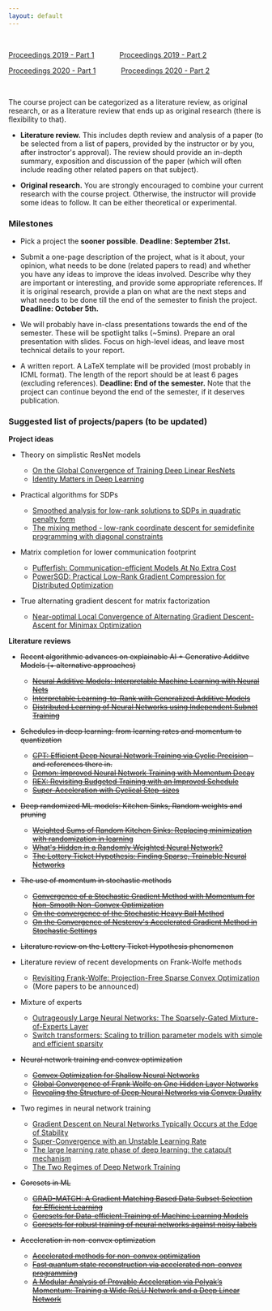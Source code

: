 ```yaml
---
layout: default
---
```


&nbsp;

[Proceedings 2019 - Part 1](/schedule/images/Proceedings2019_Part1.pdf) &emsp;&emsp;&emsp;   [Proceedings 2019 - Part 2](/schedule/images/Proceedings2019_Part2.pdf)

[Proceedings 2020 - Part 1](/schedule/images/Proceedings2020_Part1.pdf) &emsp;&emsp;&emsp;   [Proceedings 2020 - Part 2](/schedule/images/Proceedings2020_Part2.pdf)

&nbsp;

The course project can be categorized as a literature review, as original research, or as a literature review that ends up as original research (there is flexibility to that).

- **Literature review.** This includes depth review and analysis of a paper (to be selected from a list of papers, provided by the instructor or by you, after instroctor's approval). The review should provide an in-depth summary, exposition and discussion of the paper (which will often include reading other related papers on that subject).

- **Original research.** You are strongly encouraged to combine your current research with the course project. Otherwise, the instructor will provide some ideas to follow. It can be either theoretical or experimental. 

### Milestones

- Pick a project the **sooner possible**. **Deadline: September 21st.**

- Submit a one-page description of the project, what is it about, your opinion, what needs to be done (related papers to read) and whether you have any ideas to improve the ideas involved. Describe why they are important or interesting, and provide some appropriate references. If it is original research, provide a plan on what are the next steps and what needs to be done till the end of the semester to finish the project. **Deadline: October 5th.**

- We will probably have in-class presentations towards the end of the semester. These will be spotlight talks (~5mins). Prepare an oral presentation with slides. Focus on high-level ideas, and leave most technical details to your report.

- A written report. A LaTeX template will be provided (most probably in ICML format). The length of the report should be at least 6 pages (excluding references). **Deadline: End of the semester.** Note that the project can continue beyond the end of the semester, if it deserves publication.

### Suggested list of projects/papers (to be updated)

**Project ideas**

- Theory on simplistic ResNet models
  - [On the Global Convergence of Training Deep Linear ResNets](https://openreview.net/pdf?id=HJxEhREKDH)
  - [Identity Matters in Deep Learning](https://arxiv.org/pdf/1611.04231.pdf)
  
- Practical algorithms for SDPs
  - [Smoothed analysis for low-rank solutions to SDPs in quadratic penalty form](https://arxiv.org/pdf/1803.00186.pdf)
  - [The mixing method - low-rank coordinate descent for semidefinite programming with diagonal constraints](https://arxiv.org/pdf/1706.00476.pdf)

- Matrix completion for lower communication footprint
  - [Pufferfish: Communication-efficient Models At No Extra Cost](https://proceedings.mlsys.org/paper/2021/file/84d9ee44e457ddef7f2c4f25dc8fa865-Paper.pdf)
  - [PowerSGD: Practical Low-Rank Gradient Compression for Distributed Optimization](https://arxiv.org/pdf/1905.13727.pdf)

- True alternating gradient descent for matrix factorization
  - [Near-optimal Local Convergence of Alternating Gradient Descent-Ascent for Minimax Optimization](https://arxiv.org/pdf/2102.09468.pdf)

**Literature reviews**

- ~~Recent algorithmic advances on explainable AI + Generative Additve Models (+ alternative approaches)~~
  - ~~[Neural Additive Models: Interpretable Machine Learning with Neural Nets](https://arxiv.org/pdf/2004.13912.pdf)~~
  - ~~[Interpretable Learning-to-Rank with Generalized Additive Models](https://arxiv.org/pdf/2005.02553.pdf)~~
  - ~~[Distributed Learning of Neural Networks using Independent Subnet Training](https://arxiv.org/pdf/1910.02120.pdf)~~

- ~~Schedules in deep learning: from learning rates and momentum to quantization~~
  - ~~[CPT: Efficient Deep Neural Network Training via Cyclic Precision](https://arxiv.org/pdf/2101.09868.pdf) - and references there in.~~
  - ~~[Demon: Improved Neural Network Training with Momentum Decay](https://arxiv.org/pdf/1910.04952.pdf)~~
  - ~~[REX: Revisiting Budgeted Training with an Improved Schedule](https://arxiv.org/pdf/2107.04197.pdf)~~
  - ~~[Super-Acceleration with Cyclical Step-sizes](https://arxiv.org/pdf/2106.09687.pdf)~~

- ~~Deep randomized ML models: Kitchen Sinks, Random weights and pruning~~
  - ~~[Weighted Sums of Random Kitchen Sinks: Replacing minimization with randomization in learning](https://papers.nips.cc/paper/2008/file/0efe32849d230d7f53049ddc4a4b0c60-Paper.pdf)~~
  - ~~[What's Hidden in a Randomly Weighted Neural Network?](https://arxiv.org/pdf/1911.13299.pdf)~~
  - ~~[The Lottery Ticket Hypothesis: Finding Sparse, Trainable Neural Networks](https://arxiv.org/pdf/1803.03635.pdf)~~

- ~~The use of momentum in stochastic methods~~
  - ~~[Convergence of a Stochastic Gradient Method with Momentum for Non-Smooth Non-Convex Optimization](https://proceedings.icml.cc/static/paper_files/icml/2020/4205-Paper.pdf)~~
  - ~~[On the convergence of the Stochastic Heavy Ball Method](https://arxiv.org/pdf/2006.07867.pdf)~~
  - ~~[On the Convergence of Nesterov's Accelerated Gradient Method in Stochastic Settings](https://arxiv.org/pdf/2002.12414.pdf)~~

- ~~Literature review on the Lottery Ticket Hypothesis phenomenon~~

- Literature review of recent developments on Frank-Wolfe methods
  - [Revisiting Frank-Wolfe: Projection-Free Sparse Convex Optimization](http://m8j.net/math/revisited-FW.pdf)
  - (More papers to be announced)
  
- Mixture of experts
  - [Outrageously Large Neural Networks: The Sparsely-Gated Mixture-of-Experts Layer](https://arxiv.org/pdf/1701.06538.pdf)
  - [Switch transformers: Scaling to trillion parameter models with simple and efficient sparsity](https://arxiv.org/pdf/2101.03961.pdf)

- ~~Neural network training and convex optimization~~
  - ~~[Convex Optimization for Shallow Neural Networks](https://proceedings.allerton.csl.illinois.edu/media/files/0140.pdf)~~
  - ~~[Global Convergence of Frank Wolfe on One Hidden Layer Networks](https://arxiv.org/pdf/2002.02208.pdf)~~
  - ~~[Revealing the Structure of Deep Neural Networks via Convex Duality](https://arxiv.org/pdf/2002.09773.pdf)~~

- Two regimes in neural network training
  - [Gradient Descent on Neural Networks Typically Occurs at the Edge of Stability](https://arxiv.org/pdf/2103.00065.pdf)
  - [Super-Convergence with an Unstable Learning Rate](https://arxiv.org/pdf/2102.10734.pdf)
  - [The large learning rate phase of deep learning: the catapult mechanism](https://arxiv.org/pdf/2003.02218.pdf)
  - [The Two Regimes of Deep Network Training](https://arxiv.org/pdf/2002.10376.pdf)

- ~~Coresets in ML~~
  - ~~[GRAD-MATCH: A Gradient Matching Based Data Subset Selection for Efficient Learning](https://arxiv.org/pdf/2103.00123.pdf)~~
  - ~~[Coresets for Data-efficient Training of Machine Learning Models](https://arxiv.org/pdf/1906.01827.pdf)~~
  - ~~[Coresets for robust training of neural networks against noisy labels](https://arxiv.org/pdf/2011.07451.pdf)~~
  
- ~~Acceleration in non-convex optimization~~
  - ~~[Accelerated methods for non-convex optimization](https://arxiv.org/pdf/1611.00756.pdf)~~
  - ~~[Fast quantum state reconstruction via accelerated non-convex programming](https://arxiv.org/pdf/2104.07006.pdf)~~
  - ~~[A Modular Analysis of Provable Acceleration via Polyak’s Momentum: Training a Wide ReLU Network and a Deep Linear Network](http://proceedings.mlr.press/v139/wang21n/wang21n.pdf)~~
      
&nbsp;
&nbsp;

